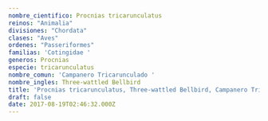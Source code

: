 ```yaml
---
nombre_cientifico: Procnias tricarunculatus
reinos: "Animalia"
divisiones: "Chordata"
clases: "Aves"
ordenes: "Passeriformes"
familias: 'Cotingidae '
generos: Procnias
especie: tricarunculatus
nombre_comun: 'Campanero Tricarunculado '
nombre_ingles: Three-wattled Bellbird
title: 'Procnias tricarunculatus, Three-wattled Bellbird, Campanero Tricarunculado '
draft: false
date: 2017-08-19T02:46:32.000Z
---
```


